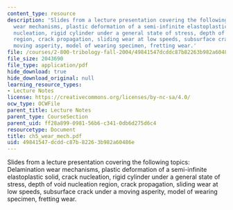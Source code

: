 ```yaml
---
content_type: resource
description: 'Slides from a lecture presentation covering the following topics: Delamination
  wear mechanisms, plastic deformation of a semi-infinite elastoplastic solid, crack
  nucleation, rigid cylinder under a general state of stress, depth of void nucleation
  region, crack propagation, sliding wear at low speeds, subsurface crack under a
  moving asperity, model of wearing specimen, fretting wear.'
file: /courses/2-800-tribology-fall-2004/49841547dcddc87b82263b982a60486e_ch5_wear_mech.pdf
file_size: 2043690
file_type: application/pdf
hide_download: true
hide_download_original: null
learning_resource_types:
- Lecture Notes
license: https://creativecommons.org/licenses/by-nc-sa/4.0/
ocw_type: OCWFile
parent_title: Lecture Notes
parent_type: CourseSection
parent_uid: ff28a899-0981-56b6-c341-0db6d275d6c4
resourcetype: Document
title: ch5_wear_mech.pdf
uid: 49841547-dcdd-c87b-8226-3b982a60486e
---
```

Slides from a lecture presentation covering the following topics: Delamination wear mechanisms, plastic deformation of a semi-infinite elastoplastic solid, crack nucleation, rigid cylinder under a general state of stress, depth of void nucleation region, crack propagation, sliding wear at low speeds, subsurface crack under a moving asperity, model of wearing specimen, fretting wear.